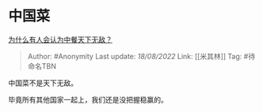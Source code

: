 # 中国菜
[为什么有人会认为中餐天下无敌？](https://www.zhihu.com/question/57543664/answer/2628514295)

> Author: #Anonymity 
> Last update: *18/08/2022* 
> Link: [[米其林]] 
> Tag: #待命名TBN 

中国菜不是天下无敌。

毕竟所有其他国家一起上，我们还是没把握稳赢的。